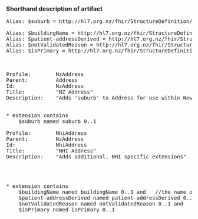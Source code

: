### Shorthand description of artifact

<pre>
Alias: $suburb = http://hl7.org.nz/fhir/StructureDefinition/suburb

Alias: $buildingName = http://hl7.org.nz/fhir/StructureDefinition/buildingName
Alias: $patient-addressDerived = http://hl7.org.nz/fhir/StructureDefinition/patient-addressDerived
Alias: $notValidatedReason = http://hl7.org.nz/fhir/StructureDefinition/notValidatedReason
Alias: $isPrimary = http://hl7.org.nz/fhir/StructureDefinition/address-isPrimary



Profile:        NzAddress
Parent:         Address
Id:             NzAddress
Title:          "NZ Address"
Description:    "Adds 'suburb' to Address for use within New Zealand"


* extension contains
    $suburb named suburb 0..1

Profile:        NhiAddress
Parent:         NzAddress
Id:             NhiAddress
Title:          "NHI Address"
Description:    "Adds additional, NHI specific extensions"




* extension contains
    $buildingName named buildingName 0..1 and   //the name of the building - as it is known locally
    $patient-addressDerived named patient-addressDerived 0..1 and    //a set of data derived from the address
    $notValidatedReason named notValidatedReason 0..1 and
    $isPrimary named isPrimary 0..1
</pre>